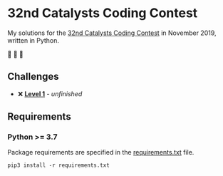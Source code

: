 # 32nd Catalysts Coding Contest

My solutions for the [32nd Catalysts Coding Contest](https://codingcontest.org/) in November 2019, written in Python.

:goat: :goat: :goat:

## Challenges

- :x: **[Level 1](data/level1/Level1.pdf)** - *unfinished*

## Requirements

### Python >= 3.7

Package requirements are specified in the [requirements.txt](requirements.txt) file.

```
pip3 install -r requirements.txt
```

